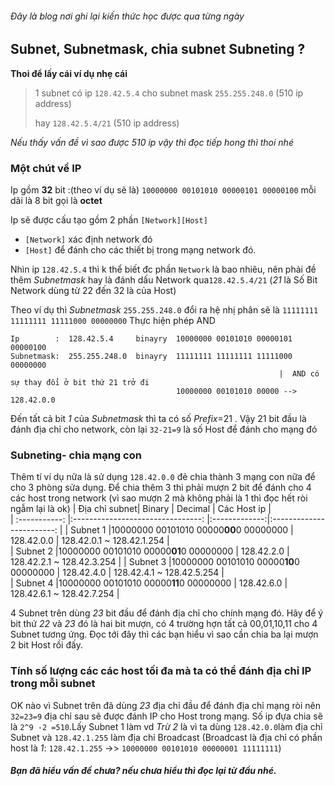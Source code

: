 ###### Đây là blog nơi ghi lại kiến thức học được qua từng ngày
## Subnet, Subnetmask, chia subnet Subneting ?
__Thoi để lấy cái ví dụ nhẹ cái__
> 1 subnet có ip `128.42.5.4` cho subnet mask `255.255.248.0` (510 ip address)
>
> hay `128.42.5.4/21` (510 ip address)

_Nếu thấy vấn đề vì sao được 510 ip vậy thì đọc tiếp hong thì thoi nhé_
### Một chút về IP
Ip gồm **32** bit :(theo ví dụ sẽ là) `10000000 00101010 00000101 00000100` mỗi dãi là 8 bit gọi là **octet**
 
Ip sẽ được cấu tạo gồm 2 phần `[Network][Host]`
* `[Network]` xác định network đó
* `[Host]` để đánh cho các thiết bị trong mạng network đó.

Nhìn ip `128.42.5.4` thì k thể biết đc phần `Network` là bao nhiêu, nên phải đề thêm _Subnetmask_ hay là đánh dấu Network qua`128.42.5.4/21` 
(*21* là Số Bit Network dùng từ 22 đến 32 là của Host)

Theo ví dụ thì _Subnetmask_ `255.255.248.0` đổi ra hệ nhị phân sẽ là `11111111 11111111 11111000 00000000`
Thực hiện phép AND 
```
Ip        :  128.42.5.4     binayry  10000000 00101010 00000101 00000100
Subnetmask:  255.255.248.0  binayry  11111111 11111111 11111000 00000000
                                                            |  AND có sự thay đổi ở bit thứ 21 trở đi
                                     10000000 00101010 00000 --> 128.42.0.0                      
```
Đến tất cả bit *1* của _Subnetmask_ thì ta có số _Prefix_=21 . Vậy 21 bit đầu là đánh địa chỉ cho network, còn lại `32-21=9` là số Host 
để đánh cho mạng đó
### Subneting- chia mạng con 
Thêm tí ví dụ nữa là sử dụng `128.42.0.0` đẻ chia thành 3 mạng con nữa để cho 3 phòng sửa dụng.
Để chia thêm 3 thì phải mượn 2 bit để đánh cho 4 các host trong network (vì sao mượn 2 mà không phải là 1 thì đọc hết ròi ngẫm lại là ok)
| Địa chỉ subnet| Binary                                 | Decimal       | Các Host ip               |  
| :-----------: |:--------------------------------:      |:-------------:|:------------------------: | 
| Subnet 1      |10000000 00101010 00000**00**0 00000000 | 128.42.0.0    | 128.42.0.1 ~ 128.42.1.254 |            
| Subnet 2      |10000000 00101010 00000**01**0 00000000 | 128.42.2.0    | 128.42.2.1 ~ 128.42.3.254 | 
| Subnet 3      |10000000 00101010 00000**10**0 00000000 | 128.42.4.0    | 128.42.4.1 ~ 128.42.5.254 |  
| Subnet 4      |10000000 00101010 00000**11**0 00000000 | 128.42.6.0    | 128.42.6.1 ~ 128.42.7.254 | 

4 Subnet trên dùng _23_ bit đầu để đánh địa chỉ cho chính mạng đó. Hãy để ý bit thứ _22_ và _23_ đó là hai bit mượn, có 4 trường hợn tất cả 00,01,10,11 
cho 4 Subnet tương ứng. Đọc tới đây thì các bạn hiểu vì sao cần chia ba lại mượn 2 bit Host rồi đấy.
### Tính số lượng các các host tối đa mà ta có thể đánh địa chỉ IP trong mỗi subnet
OK nào vì Subnet trên đã dùng _23_ địa chỉ đầu để đánh địa chỉ mạng ròi nên `32=23=9` địa chỉ sau sẽ được đánh IP cho Host trong mạng.
Số ip đựa chia sẽ là `2^9 -2 =510`.Lấy Subnet 1 làm vd *Trừ 2* là vì ta dùng `128.42.0.0`làm địa chỉ Subnet và `128.42.1.255` làm địa chỉ Broadcast
(Broadcast là địa chỉ có phần host là *1*: `128.42.1.255` ->> `10000000 00101010 00000001 11111111`)
##### Bạn đã hiểu vấn đề chưa? nếu chưa hiểu thì đọc lại từ đầu nhé.


